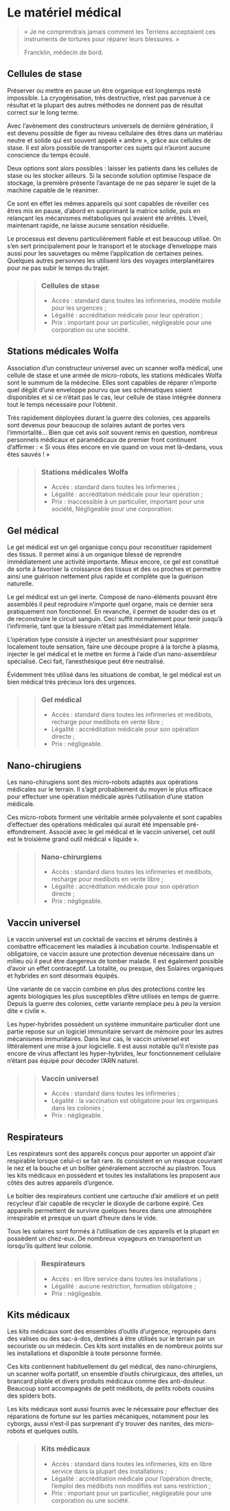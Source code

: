 # Le matériel médical

> « Je ne comprendrais jamais comment les Terriens acceptaient ces instruments de tortures pour réparer leurs blessures. »
>
> Francklin, médecin de bord.

## Cellules de stase

Préserver ou mettre en pause un être organique est longtemps resté impossible. La cryogénisation, très destructive, n’est pas parvenue à ce résultat et la plupart des autres méthodes ne donnent pas de résultat correct sur le long terme.

Avec l’avènement des constructeurs universels de dernière génération, il est devenu possible de figer au niveau cellulaire des êtres dans un matériau neutre et solide qui est souvent appelé « ambre », grâce aux cellules de stase. Il est alors possible de transporter ces sujets qui n’auront aucune conscience du temps écoulé.

Deux options sont alors possibles : laisser les patients dans les cellules de stase ou les stocker ailleurs. Si la seconde solution optimise l’espace de stockage, la première présente l’avantage de ne pas séparer le sujet de la machine capable de le réanimer.

Ce sont en effet les mêmes appareils qui sont capables de réveiller ces êtres mis en pause, d’abord en supprimant la matrice solide, puis en relançant les mécanismes métaboliques qui avaient été arrêtés. L’éveil, maintenant rapide, ne laisse aucune sensation résiduelle.

Le processus est devenu particulièrement fiable et est beaucoup utilisé. On s’en sert principalement pour le transport et le stockage d’enveloppe mais aussi pour les sauvetages ou même l’application de certaines peines. Quelques autres personnes les utilisent lors des voyages interplanétaires pour ne pas subir le temps du trajet.

>> ### Cellules de stase
>> * Accès : standard dans toutes les infirmeries, modèle mobile pour les urgences ;
>> * Légalité : accréditation médicale pour leur opération ;
>> * Prix : important pour un particulier, négligeable pour une corporation ou une société.

## Stations médicales Wolfa

Association d’un constructeur universel avec un scanner wolfa médical, une cellule de stase et une armée de micro-robots, les stations médicales Wolfa sont le summum de la médecine. Elles sont capables de réparer n’importe quel dégât d’une enveloppe pourvu que ses schématiques soient disponibles et si ce n’était pas le cas, leur cellule de stase intégrée donnera tout le temps nécessaire pour l’obtenir.

Très rapidement déployées durant la guerre des colonies, ces appareils sont devenus pour beaucoup de solaires autant de portes vers l’immortalité… Bien que cet avis soit souvent remis en question, nombreux personnels médicaux et paramédicaux de premier front continuent d’affirmer : « Si vous êtes encore en vie quand on vous met là-dedans, vous êtes sauvés ! »

>> ### Stations médicales Wolfa
>> * Accès : standard dans toutes les infirmeries ;
>> * Légalité : accréditation médicale pour leur opération ;
>> * Prix : inaccessible à un particulier, important pour une société, Négligeable pour une corporation.

## Gel médical

Le gel médical est un gel organique conçu pour reconstituer rapidement des tissus. Il permet ainsi à un organique blessé de reprendre immédiatement une activité importante. Mieux encore, ce gel est constitué de sorte à favoriser la croissance des tissus et des os proches et permettre ainsi une guérison nettement plus rapide et complète que la guérison naturelle.

Le gel médical est un gel inerte. Composé de nano-éléments pouvant être assemblés il peut reproduire n’importe quel organe, mais ce dernier sera pratiquement non fonctionnel. En revanche, il permet de souder des os et de reconstruire le circuit sanguin. Ceci suffit normalement pour tenir jusqu’à l’infirmerie, tant que la blessure n’était pas immédiatement létale.

L’opération type consiste à injecter un anesthésiant pour supprimer localement toute sensation, faire une découpe propre à la torche à plasma, injecter le gel médical et le mettre en forme à l’aide d’un nano-assembleur spécialisé. Ceci fait, l’anesthésique peut être neutralisé.

Évidemment très utilisé dans les situations de combat, le gel médical est un bien médical très précieux lors des urgences.

>> ### Gel médical
>> * Accès : standard dans toutes les infirmeries et medibots, recharge pour medibots en vente libre ;
>> * Légalité : accréditation médicale pour son opération directe ;
>> * Prix : négligeable.

## Nano-chirugiens

Les nano-chirugiens sont des micro-robots adaptés aux opérations médicales sur le terrain. Il s’agit probablement du moyen le plus efficace pour effectuer une opération médicale après l’utilisation d’une station médicale.

Ces micro-robots forment une véritable armée polyvalente et sont capables d’effectuer des opérations médicales qui aurait été impensable pré-effondrement. Associé avec le gel médical et le vaccin universel, cet outil est le troisième grand outil médical « liquide ».

>> ### Nano-chirurgiens
>> * Accès : standard dans toutes les infirmeries et medibots, recharge pour medibots en vente libre ;
>> * Légalité : accréditation médicale pour son opération directe ;
>> * Prix : négligeable.

## Vaccin universel

Le vaccin universel est un cocktail de vaccins et sérums destinés à combattre efficacement les maladies à incubation courte. Indispensable et obligatoire, ce vaccin assure une protection devenue nécessaire dans un milieu où il peut être dangereux de tomber malade. Il est également possible d’avoir un effet contraceptif. La totalité, ou presque, des Solaires organiques et hybrides en sont désormais équipés.

Une variante de ce vaccin combine en plus des protections contre les agents biologiques les plus susceptibles d’être utilisés en temps de guerre. Depuis la guerre des colonies, cette variante remplace peu à peu la version dite « civile ».

Les hyper-hybrides possèdent un système immunitaire particulier dont une partie repose sur un logiciel immunitaire servant de mémoire pour les autres mécanismes immunitaires. Dans leur cas, le vaccin universel est littéralement une mise à jour logicielle. Il est aussi notable qu’il n’existe pas encore de virus affectant les hyper-hybrides, leur fonctionnement cellulaire n’étant pas équipé pour décoder l’ARN naturel.

>> ### Vaccin universel
>> * Accès : standard dans toutes les infirmeries ;
>> * Légalité : la vaccination est obligatoire pour les organiques dans les colonies ;
>> * Prix : négligeable.

## Respirateurs

Les respirateurs sont des appareils conçus pour apporter un appoint d’air respirable lorsque celui-ci se fait rare. Ils consistent en un masque couvrant le nez et la bouche et un boîtier généralement accroché au plastron. Tous les kits médicaux en possèdent et toutes les installations les proposent aux côtés des autres appareils d’urgence.

Le boîtier des respirateurs contient une cartouche d’air amélioré et un petit recycleur d’air capable de recycler le dioxyde de carbone expiré. Ces appareils permettent de survivre quelques heures dans une atmosphère irrespirable et presque un quart d’heure dans le vide.

Tous les solaires sont formés à l’utilisation de ces appareils et la plupart en possèdent un chez-eux. De nombreux voyageurs en transportent un lorsqu’ils quittent leur colonie.

>> ### Respirateurs
>> * Accès : en libre service dans toutes les installations ;
>> * Légalité : aucune restriction, formation obligatoire ;
>> * Prix : négligeable.

## Kits médicaux

Les kits médicaux sont des ensembles d’outils d’urgence, regroupés dans des valises ou des sac-à-dos, destinés à être utilisés sur le terrain par un secouriste ou un médecin. Ces kits sont installés en de nombreux points sur les installations et disponible à toute personne formée.

Ces kits contiennent habituellement du gel médical, des nano-chirurgiens, un scanner wolfa portatif, un ensemble d’outils chirurgicaux, des attelles, un brancard pliable et divers produits médicaux comme des anti-douleur. Beaucoup sont accompagnés de petit médibots, de petits robots cousins des spiders bots.

Les kits médicaux sont aussi fournis avec le nécessaire pour effectuer des réparations de fortune sur les parties mécaniques, notamment pour les cyborgs, aussi n’est-il pas surprenant d’y trouver des nanites, des micro-robots et quelques outils.

>> ### Kits médicaux
>> * Accès : standard dans toutes les infirmeries, kits en libre service dans la plupart des installations ;
>> * Légalité : accréditation médicale pour l’opération directe, l’emploi des médibots non modifiés est sans restriction ;
>> * Prix : important pour un particulier, négligeable pour une corporation ou une société.